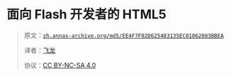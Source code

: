 # 面向 Flash 开发者的 HTML5

> 原文：[`zh.annas-archive.org/md5/EE4F7F02D625483135EC01062083BBEA`](https://zh.annas-archive.org/md5/EE4F7F02D625483135EC01062083BBEA)
> 
> 译者：[飞龙](https://github.com/wizardforcel)
> 
> 协议：[CC BY-NC-SA 4.0](http://creativecommons.org/licenses/by-nc-sa/4.0/)